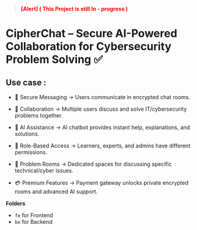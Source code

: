 > **<span style="color:red"> [Alert] ( This Project is still In - progress ) </span>**

# CipherChat – Secure AI-Powered Collaboration for Cybersecurity Problem Solving ✅

## **Use case :** 
* 🔐 Secure Messaging → Users communicate in encrypted chat rooms.

* 🤝 Collaboration → Multiple users discuss and solve IT/cybersecurity problems together.

* 🤖 AI Assistance → AI chatbot provides instant help, explanations, and solutions.

* 👤 Role-Based Access → Learners, experts, and admins have different permissions.

* 📂 Problem Rooms → Dedicated spaces for discussing specific technical/cyber issues.

* 💳 Premium Features → Payment gateway unlocks private encrypted rooms and advanced AI support. 

**Folders**
* `fe` for Frontend
* `be` for Backend  